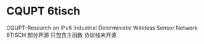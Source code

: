 # CQUPT 6tisch
CQUPT-Research on IPv6 Industrial Deterministic Wireless Sensor Network 6TiSCH
部分开源  只包含主函数  协议栈未开源
